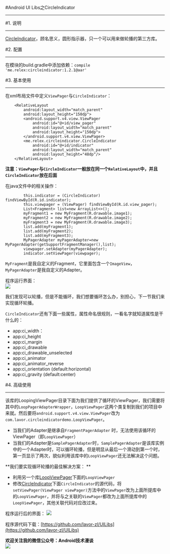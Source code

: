 #Android UI Libs之CircleIndicator  
***  
#1. 说明  
***  
[CircleIndicator](https://github.com/ongakuer/CircleIndicator)，顾名思义，圆形指示器，只一个可以用来做轮播的第三方库。  

#2. 配置  
***  
在模块的build.gradle中添加依赖：`compile 'me.relex:circleindicator:1.2.1@aar'`   

#3. 基本使用  
***  
在xml布局文件中定义`ViewPager`与`CircleIndicator`：  
```  
    <RelativeLayout
        android:layout_width="match_parent"
        android:layout_height="150dp">
        <android.support.v4.view.ViewPager
            android:id="@+id/view_pager"
            android:layout_width="match_parent"
            android:layout_height="150dp">
        </android.support.v4.view.ViewPager>
        <me.relex.circleindicator.CircleIndicator
            android:id="@+id/indicator"
            android:layout_width="match_parent"
            android:layout_height="48dp"/>
    </RelativeLayout>  
```  
**注意：`ViewPager`与`CircleIndicator`一般放在同一个`RelativeLayout`中，并且`CircleIndicator`放在后面**  

在java文件中的相关操作：  
```  
        this.indicator = (CircleIndicator) findViewById(R.id.indicator);
        this.viewpager = (ViewPager) findViewById(R.id.view_pager);
        List<Fragment> list=new ArrayList<>();
        myFragment1 = new MyFragment(R.drawable.image1);
        myFragment2 = new MyFragment(R.drawable.image2);
        myFragment3 = new MyFragment(R.drawable.image3);
        list.add(myFragment1);
        list.add(myFragment2);
        list.add(myFragment3);
        MyPagerAdapter myPagerAdapter=new MyPagerAdapter(getSupportFragmentManager(),list);
        viewpager.setAdapter(myPagerAdapter);
        indicator.setViewPager(viewpager);  
```
`MyFragment`是我自定义的Fragment，它里面包含一个`ImageView`，`MyPagerAdapter`是我自定义的Adapter。  

程序运行界面：  
![](http://i.imgur.com/o79UcNo.gif)  

我们发现可以轮播，但是不能循环，我们想要循环怎么办，别担心，下一节我们来实现循环轮播。  

`CircleIndicator`还有下面一些属性，属性命名很规则，一看名字就知道属性是干什么的：
- app:ci_width：
- app:ci_height
- app:ci_margin
- app:ci_drawable
- app:ci_drawable_unselected
- app:ci_animator
- app:ci_animator_reverse
- app:ci_orientation (default:horizontal)
- app:ci_gravity (default:center)

#4. 高级使用  
***  
该库的LoopingViewPager目录下面为我们提供了循环的ViewPager，我们需要将其中的`LoopPagerAdapterWrapper`，`LoopViewPager`这两个类复制到我们的项目中来就。然后要将`android.support.v4.view.ViewPager`改为`com.lavor.circleindicatordemo.LoopViewPager`。  
- 当我们的Adapter是继承自`FragmentPagerAdapter` 时，无法使用该循环的ViewPager（即`LoopViewPager`）  
- 当我们的Adapter是`SamplePagerAdapter`时，`SamplePagerAdapter`是该库实例中的一个Adapter时，可以循环轮播，但是明显从最后一个滑动到第一个时，第一页显示了两次，貌似利用该库中的`LoopViewPager`还无法解决这个问题。

**我们要实现循环轮播的最佳解决方案： ** 
- 利用另一个库[LoopViewPager](https://github.com/yanzm/LoopViewPager)下面的`LoopViewPager`  
- 修改[CircleIndicator](https://github.com/ongakuer/CircleIndicator)下面`CircleIndicator`的源代码，将`setViewPager(ViewPager viewPager)`方法中的`ViewPager`改为上面所提库中的`LoopViewPager`，并将与之关联的`ViewPager`都改为上面所提库中的`LoopViewPager`，其他关联代码对应改过来。  

程序运行后的界面： 
![](http://i.imgur.com/1NnDuJM.gif)  

程序源代码下载：[https://github.com/lavor-zl/UILibs](https://github.com/lavor-zl/UILibs)   


**欢迎关注我的微信公众号：Android技术漫谈**  
![](http://i.imgur.com/u75x3BP.jpg)

